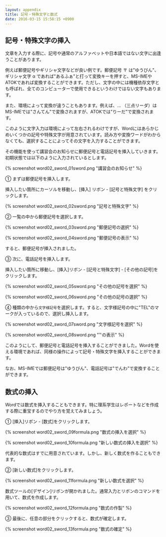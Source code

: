 ```yaml
---
layout: appendix
title: 記号・特殊文字と数式
date: 2016-03-15 15:58:15 +0900
---
```



記号・特殊文字の挿入
--------------------

文章を入力する際に、記号や通常のアルファベットや日本語ではない文字に出逢うことがあります。

例えば郵便記号やギリシャ文字などが良い例です。郵便記号 〒 は"ゆうびん"、ギリシャ文字 &alpha; であれば"あるふぁ"と打って変換キーを押すと、MS-IMEやATOKであれば変換することができます。ただし、文字の中には機種依存文字とも呼ばれ、全てのコンピューターで使用できるというわけではない文字もあります。

また、環境によって変換が違うこともあります。例えば、&hellip; （三点リーダ）はMS-IMEでは"さんてん"で変換されますが、ATOKでは"りーだ"で変換されます。

このように文字入力は環境によって左右されるわけですが、Wordにはあらかじめいくつかの記号や特殊文字が用意されています。読み方や変換ワードがわからなくても、選択することによってその文字を入力することができます。

その機能を使って講習会のお知らせに郵便記号と電話記号を挿入していきます。初期状態では以下のように入力されているとします。

{% screenshot word02_sword_01sword.png "講習会のお知らせ" %}

&#9312; まずは郵便記号を挿入します。

挿入したい箇所にカーソルを移動し、[挿入] リボン - [記号と特殊文字] をクリックします。

{% screenshot word02_sword_02sword.png "記号と特殊文字" %}

&#9313; 一覧の中から郵便記号を選択します。

{% screenshot word02_sword_03sword.png "郵便記号の選択" %}

{% screenshot word02_sword_04sword.png "郵便記号の表示" %}

すると、郵便記号が挿入されました。

&#9314; 次に、電話記号を挿入します。

挿入したい箇所に移動し、[挿入]リボン - [記号と特殊文字] - [その他の記号]をクリックします。

{% screenshot word02_sword_05sword.png "その他の記号を選択" %}

{% screenshot word02_sword_06sword.png "その他の記号の選択" %}

&#9315; 種類の中から`文字様記号`を選択します。すると、文字様記号の中に"TEL"のマークが入っているので、選択し挿入します。

{% screenshot word02_sword_07sword.png "文字様記号を選択" %}

{% screenshot word02_sword_08sword.png "℡の表示" %}

このようにして、郵便記号と電話記号を挿入することができました。Wordを使える環境であれば、同様の操作によって記号・特殊文字を挿入することができます。

なお、MS-IMEでは郵便記号は"ゆうびん"、電話記号は"でんわ"で変換することができます。


数式の挿入
----------

Wordでは数式を挿入することもできます。特に理系学生はレポートなどを作成する際に重宝するのでやり方を覚えてみましょう。

&#9312; [挿入]リボン - [数式]をクリックします。

{% screenshot word02_sword_09formula.png "数式の挿入を選択" %}

{% screenshot word02_sword_10formula.png "新しい数式の挿入を選択" %}

代表的な数式はすでに用意されています。しかし、新しく数式を作ることもできます。

&#9313; [新しい数式]をクリックします。

{% screenshot word02_sword_11formula.png "新しい数式を選択" %}

数式ツールの[デザイン]リボンが開かれました。通常入力とリボンのコマンドを用いて、数式を作成します。

{% screenshot word02_sword_12formula.png "数式の作製" %}

&#9314; 最後に、任意の部分をクリックすると、数式が確定します。

{% screenshot word02_sword_13formula.png "数式の確定" %}

